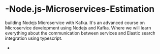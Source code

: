 # -Node.js-Microservices-Estimation
building Nodejs Microservice with Kafka. It's an advanced course on Microservice development using Nodejs and Kafka. Where we will learn everything about the communication between services and Elastic search integration using typescript.

-
